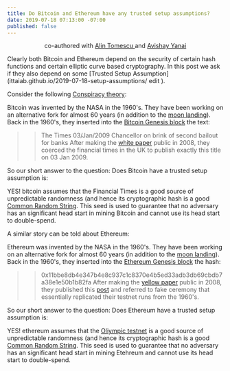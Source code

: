 ```yaml
---
title: Do Bitcoin and Ethereum have any trusted setup assumptions?
date: 2019-07-18 07:13:00 -07:00
published: false
---
```


<p align="center">
  co-authored with <a href="https://people.csail.mit.edu/alinush/">Alin Tomescu </a> and <a href="https://www.yanai.io/">Avishay Yanai</a>
</p>

Clearly both Bitcoin and Ethereum depend on the security of certain hash functions and certain elliptic curve based cryptography. In this post we ask if they also depend on some [Trusted Setup Assumption](ittaiab.github.io/2019-07-18-setup-assumptions/  edit
).

Consider the following [Conspiracy theory](https://en.wikipedia.org/wiki/Conspiracy_theory):

Bitcoin was invented by the NASA in the 1960's. They have been working on an alternative fork for almost 60 years (in addition to the [moon landing](https://en.wikipedia.org/wiki/Moon_landing_conspiracy_theories)). Back in the 1960's, they inserted into the [Bitcoin Genesis block](https://en.bitcoin.it/wiki/Genesis_block) the text:  
>>The Times 03/Jan/2009 Chancellor on brink of second bailout for banks
After making the [white paper](https://bitcoin.org/bitcoin.pdf) public in 2008, they coerced the financial times in the UK to publish exactly this title on 03 Jan 2009.

So our short answer to the question: Does Bitcoin have a trusted setup assumption is:

YES! bitcoin assumes that the Financial Times is a good source of unpredictable randomness (and hence its cryptographic hash is a good [Common Random String](https://en.wikipedia.org/wiki/Common_reference_string_model). This seed is used to guarantee that no adversary has an significant head start in mining Bitcoin and cannot use its head start to double-spend.

A similar story can be told about Ethereum:

Ethereum was invented by the NASA in the 1960's. They have been working on an alternative fork for almost 60 years (in addition to the [moon landing](https://en.wikipedia.org/wiki/Moon_landing_conspiracy_theories)). Back in the 1960's, they inserted into the [Ethereum Genesis block](https://ethereum.stackexchange.com/questions/71804/what-is-the-meaning-of-ethereum-mainnet-genesis-block-extradata-value) the hash:  
>>0x11bbe8db4e347b4e8c937c1c8370e4b5ed33adb3db69cbdb7a38e1e50b1b82fa
After making the [yellow paper](https://bitcoin.org/bitcoin.pdf) public in 2008, they published this [post](https://blog.ethereum.org/2015/07/27/final-steps/) and referred to fake ceremony that essentially replicated their testnet runs from the 1960's. 

So our short answer to the question: Does Ethereum have a trusted setup assumption is:

YES! ethereum assumes that the [Oliympic testnet](https://blog.ethereum.org/2015/05/09/olympic-frontier-pre-release/) is a good source of unpredictable randomness (and hence its cryptographic hash is a good [Common Random String](https://en.wikipedia.org/wiki/Common_reference_string_model). This seed is used to guarantee that no adversary has an significant head start in mining Etehreum and cannot use its head start to double-spend.

